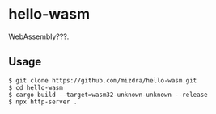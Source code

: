 # hello-wasm
WebAssembly???.

## Usage
```
$ git clone https://github.com/mizdra/hello-wasm.git
$ cd hello-wasm
$ cargo build --target=wasm32-unknown-unknown --release
$ npx http-server .
```

